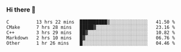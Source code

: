 ### Hi there 👋

<!--
**WShiBin/WShiBin** is a ✨ _special_ ✨ repository because its `README.md` (this file) appears on your GitHub profile.

Here are some ideas to get you started:

- 🔭 I’m currently working on ...
- 🌱 I’m currently learning ...
- 👯 I’m looking to collaborate on ...
- 🤔 I’m looking for help with ...
- 💬 Ask me about ...
- 📫 How to reach me: ...
- 😄 Pronouns: ...
- ⚡ Fun fact: ...
-->

<!--START_SECTION:waka-->
```text
C          13 hrs 22 mins  ██████████▒░░░░░░░░░░░░░░   41.50 % 
CMake      7 hrs 28 mins   █████▓░░░░░░░░░░░░░░░░░░░   23.16 % 
C++        3 hrs 29 mins   ██▓░░░░░░░░░░░░░░░░░░░░░░   10.82 % 
Markdown   2 hrs 10 mins   █▓░░░░░░░░░░░░░░░░░░░░░░░   06.76 % 
Other      1 hr 26 mins    █░░░░░░░░░░░░░░░░░░░░░░░░   04.46 % 
```
<!--END_SECTION:waka-->
